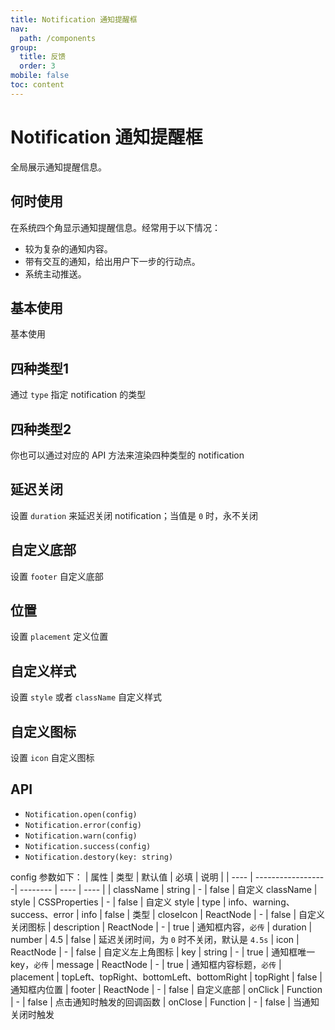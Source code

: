 ```yaml
---
title: Notification 通知提醒框
nav:
  path: /components
group:
  title: 反馈
  order: 3
mobile: false
toc: content
---
```


# Notification 通知提醒框
全局展示通知提醒信息。

## 何时使用
在系统四个角显示通知提醒信息。经常用于以下情况：

- 较为复杂的通知内容。
- 带有交互的通知，给出用户下一步的行动点。
- 系统主动推送。

## 基本使用

基本使用

<code src='./demos/demo1.tsx'></code>

## 四种类型1

通过 `type` 指定 notification 的类型

<code src='./demos/demo2.tsx'></code>

## 四种类型2

你也可以通过对应的 API 方法来渲染四种类型的 notification

<code src='./demos/demo3.tsx'></code>

## 延迟关闭

设置 `duration` 来延迟关闭 notification；当值是 `0` 时，永不关闭

<code src='./demos/demo4.tsx'></code>

## 自定义底部

设置 `footer` 自定义底部

<code src='./demos/demo5.tsx'></code>

## 位置

设置 `placement` 定义位置

<code src='./demos/demo1.tsx'></code>

## 自定义样式

设置 `style` 或者 `className` 自定义样式

<code src='./demos/demo6.tsx'></code>


## 自定义图标

设置 `icon` 自定义图标

<code src='./demos/demo7.tsx'></code>

## API
- `Notification.open(config)`
- `Notification.error(config)`
- `Notification.warn(config)`
- `Notification.success(config)`
- `Notification.destory(key: string)`

config 参数如下：
| 属性 | 类型               | 默认值   | 必填 | 说明 |
| ---- | ------------------| -------- | ---- | ---- |
| className | string | - |  false  | 自定义 className
| style | CSSProperties | - | false | 自定义 style
| type | info、warning、success、error | info | false | 类型
| closeIcon | ReactNode | - | false | 自定义关闭图标
| description | ReactNode | - | true | 通知框内容，`必传`
| duration | number | 4.5 | false | 延迟关闭时间，为 `0` 时不关闭，默认是 `4.5s`
| icon | ReactNode | - | false | 自定义左上角图标
| key | string | - | true | 通知框唯一key，`必传`
| message | ReactNode | - | true | 通知框内容标题，`必传`
| placement | topLeft、topRight、bottomLeft、bottomRight | topRight | false | 通知框内位置
| footer | ReactNode | - | false | 自定义底部
| onClick | Function | - | false | 点击通知时触发的回调函数
| onClose | Function | - | false | 当通知关闭时触发
